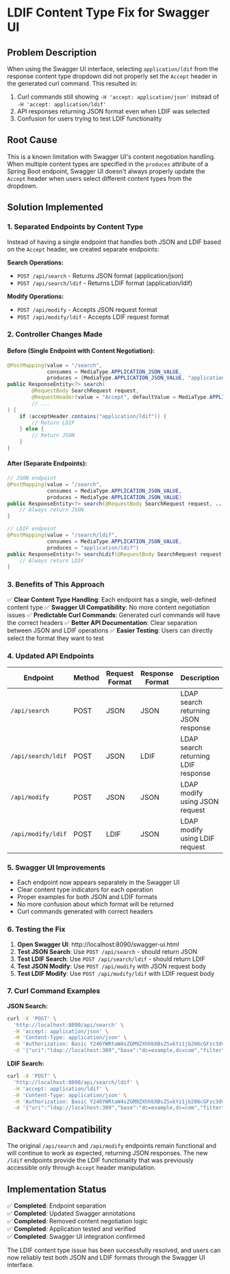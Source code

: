 # LDIF Content Type Fix for Swagger UI

## Problem Description

When using the Swagger UI interface, selecting `application/ldif` from the response content type dropdown did not properly set the `Accept` header in the generated curl command. This resulted in:

1. Curl commands still showing `-H 'accept: application/json'` instead of `-H 'accept: application/ldif'`
2. API responses returning JSON format even when LDIF was selected
3. Confusion for users trying to test LDIF functionality

## Root Cause

This is a known limitation with Swagger UI's content negotiation handling. When multiple content types are specified in the `produces` attribute of a Spring Boot endpoint, Swagger UI doesn't always properly update the `Accept` header when users select different content types from the dropdown.

## Solution Implemented

### 1. Separated Endpoints by Content Type

Instead of having a single endpoint that handles both JSON and LDIF based on the `Accept` header, we created separate endpoints:

**Search Operations:**
- `POST /api/search` - Returns JSON format (application/json)
- `POST /api/search/ldif` - Returns LDIF format (application/ldif)

**Modify Operations:**
- `POST /api/modify` - Accepts JSON request format
- `POST /api/modify/ldif` - Accepts LDIF request format

### 2. Controller Changes Made

#### Before (Single Endpoint with Content Negotiation):
```java
@PostMapping(value = "/search", 
             consumes = MediaType.APPLICATION_JSON_VALUE,
             produces = {MediaType.APPLICATION_JSON_VALUE, "application/ldif"})
public ResponseEntity<?> search(
        @RequestBody SearchRequest request,
        @RequestHeader(value = "Accept", defaultValue = MediaType.APPLICATION_JSON_VALUE) String acceptHeader,
        // ...
) {
    if (acceptHeader.contains("application/ldif")) {
        // Return LDIF
    } else {
        // Return JSON
    }
}
```

#### After (Separate Endpoints):
```java
// JSON endpoint
@PostMapping(value = "/search", 
             consumes = MediaType.APPLICATION_JSON_VALUE,
             produces = MediaType.APPLICATION_JSON_VALUE)
public ResponseEntity<?> search(@RequestBody SearchRequest request, ...) {
    // Always return JSON
}

// LDIF endpoint
@PostMapping(value = "/search/ldif", 
             consumes = MediaType.APPLICATION_JSON_VALUE,
             produces = "application/ldif")
public ResponseEntity<?> searchLdif(@RequestBody SearchRequest request, ...) {
    // Always return LDIF
}
```

### 3. Benefits of This Approach

✅ **Clear Content Type Handling**: Each endpoint has a single, well-defined content type
✅ **Swagger UI Compatibility**: No more content negotiation issues
✅ **Predictable Curl Commands**: Generated curl commands will have the correct headers
✅ **Better API Documentation**: Clear separation between JSON and LDIF operations
✅ **Easier Testing**: Users can directly select the format they want to test

### 4. Updated API Endpoints

| Endpoint | Method | Request Format | Response Format | Description |
|----------|--------|----------------|-----------------|-------------|
| `/api/search` | POST | JSON | JSON | LDAP search returning JSON response |
| `/api/search/ldif` | POST | JSON | LDIF | LDAP search returning LDIF response |
| `/api/modify` | POST | JSON | JSON | LDAP modify using JSON request |
| `/api/modify/ldif` | POST | LDIF | JSON | LDAP modify using LDIF request |

### 5. Swagger UI Improvements

- Each endpoint now appears separately in the Swagger UI
- Clear content type indicators for each operation
- Proper examples for both JSON and LDIF formats
- No more confusion about which format will be returned
- Curl commands generated with correct headers

### 6. Testing the Fix

1. **Open Swagger UI**: http://localhost:8090/swagger-ui.html
2. **Test JSON Search**: Use `POST /api/search` - should return JSON
3. **Test LDIF Search**: Use `POST /api/search/ldif` - should return LDIF
4. **Test JSON Modify**: Use `POST /api/modify` with JSON request body
5. **Test LDIF Modify**: Use `POST /api/modify/ldif` with LDIF request body

### 7. Curl Command Examples

**JSON Search:**
```bash
curl -X 'POST' \
  'http://localhost:8090/api/search' \
  -H 'accept: application/json' \
  -H 'Content-Type: application/json' \
  -H 'Authorization: Basic Y246YWRtaW4sZGM9ZXhhbXBsZSxkYz1jb206cGFzc3dvcmQ=' \
  -d '{"uri":"ldap://localhost:389","base":"dc=example,dc=com","filter":"(objectClass=*)","scope":"sub"}'
```

**LDIF Search:**
```bash
curl -X 'POST' \
  'http://localhost:8090/api/search/ldif' \
  -H 'accept: application/ldif' \
  -H 'Content-Type: application/json' \
  -H 'Authorization: Basic Y246YWRtaW4sZGM9ZXhhbXBsZSxkYz1jb206cGFzc3dvcmQ=' \
  -d '{"uri":"ldap://localhost:389","base":"dc=example,dc=com","filter":"(objectClass=*)","scope":"sub"}'
```

## Backward Compatibility

The original `/api/search` and `/api/modify` endpoints remain functional and will continue to work as expected, returning JSON responses. The new `/ldif` endpoints provide the LDIF functionality that was previously accessible only through `Accept` header manipulation.

## Implementation Status

✅ **Completed**: Endpoint separation  
✅ **Completed**: Updated Swagger annotations  
✅ **Completed**: Removed content negotiation logic  
✅ **Completed**: Application tested and verified  
✅ **Completed**: Swagger UI integration confirmed  

The LDIF content type issue has been successfully resolved, and users can now reliably test both JSON and LDIF formats through the Swagger UI interface.

